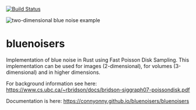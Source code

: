 [![Build Status](https://travis-ci.org/ConnyOnny/bluenoisers.svg?branch=master)](https://travis-ci.org/ConnyOnny/bluenoisers)

![two-dimensional blue noise example](https://cberhard.de/github/bluenoisers/example_noise.png)

# bluenoisers
Implementation of blue noise in Rust using Fast Poisson Disk Sampling.
This implementation can be used for images (2-dimensional), for volumes (3-dimensional) and in higher dimensions.

For background information see here: https://www.cs.ubc.ca/~rbridson/docs/bridson-siggraph07-poissondisk.pdf

Documentation is here: https://connyonny.github.io/bluenoisers/bluenoisers
